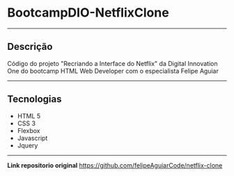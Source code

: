 # BootcampDIO-NetflixClone
---
## Descrição

Código do projeto "Recriando a Interface do Netflix" da Digital Innovation One do bootcamp HTML Web Developer com o especialista Felipe Aguiar

---
## Tecnologias
- HTML 5
- CSS 3
- Flexbox
- Javascript
- Jquery

---
**Link repositorio original** https://github.com/felipeAguiarCode/netflix-clone
